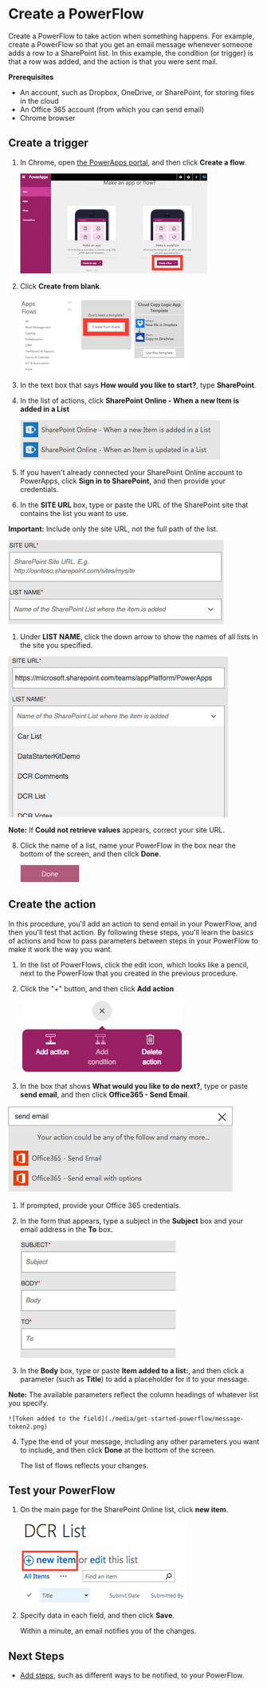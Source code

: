 <properties
    pageTitle="PowerApps: Create a PowerFlow"
    description="Create a PowerFlow to automate routine tasks in your workflow, such as sending email when an item is added to a list in Excel or SharePoint."
    services="powerapps"
    documentationCenter="na"
    authors="AFTOwen"
    manager="dwrede"
    editor=""
    tags=""/>

<tags
    ms.service="powerapps"
    ms.devlang="na"
    ms.topic="get-started-article"
    ms.tgt_pltfrm="na"
    ms.workload="na"
    ms.date="10/21/2015"
    ms.author="anneta"/>

# Create a PowerFlow #
Create a PowerFlow to take action when something happens. For example, create a PowerFlow so that you get an email message whenever someone adds a row to a SharePoint list. In this example, the condition (or trigger) is that a row was added, and the action is that you were sent mail.

**Prerequisites**

- An account, such as Dropbox, OneDrive, or SharePoint, for storing files in the cloud
- An Office 365 account (from which you can send email)
- Chrome browser

## Create a trigger

1. In Chrome, open [the PowerApps portal](https://portal.kratosapps.com/), and then click **Create a flow**.

    ![Click Flows on the right](./media/get-started-powerflow/landingpage.png)

3. Click **Create from blank**.

    ![Create a PowerFlow from blank](./media/get-started-powerflow/gallery.png)

4. In the text box that says **How would you like to start?**, type **SharePoint**.

1. In the list of actions, click **SharePoint Online - When a new Item is added in a List**

    ![Sharepoint triggers](./media/get-started-powerflow/add-sp-data.png)

5. If you haven't already connected your SharePoint Online account to PowerApps, click **Sign in to SharePoint**, and then provide your credentials.

6. In the **SITE URL** box, type or paste the URL of the SharePoint site that contains the list you want to use.

  **Important:** Include only the site URL, not the full path of the list.

  ![Enter site](./media/get-started-powerflow/enter-site.png)

1. Under **LIST NAME**, click the down arrow to show the names of all lists in the site you specified.

  ![SharePoint lists](./media/get-started-powerflow/select-list.png)

  **Note:** If **Could not retrieve values** appears, correct your site URL.

8.  Click the name of a list, name your PowerFlow in the box near the bottom of the screen, and then click **Done**.

    ![Click the done button](./media/get-started-powerflow/done2.png)

## Create the action ##
In this procedure, you'll add an action to send email in your PowerFlow, and then you'll test that action. By following these steps, you'll learn the basics of actions and how to pass parameters between steps in your PowerFlow to make it work the way you want.

1. In the list of PowerFlows, click the edit icon, which looks like a pencil, next to the PowerFlow that you created in the previous procedure.

2. Click the "+" button, and then click **Add action**

    ![Add action](./media/get-started-powerflow/addaction.png)

2. In the box that shows **What would you like to do next?**, type or paste **send email**, and then click **Office365 - Send Email**.

  ![List of actions](./media/get-started-powerflow/send_email.png)

1. If prompted, provide your Office 365 credentials.

4. In the form that appears, type a subject in the **Subject** box and your email address in the **To** box.

    ![The list of parameters](./media/get-started-powerflow/listfields2.png)

5. In the **Body** box, type or paste **Item added to a list:**, and then click a parameter (such as **Title**) to add a placeholder for it to your message.

  **Note:** The available parameters reflect the column headings of whatever list you specify.

    ![Token added to the field](./media/get-started-powerflow/message-token2.png)

4. Type the end of your message, including any other parameters you want to include, and then click **Done** at the bottom of the screen.

    The list of flows reflects your changes.

## Test your PowerFlow ##

1. On the main page for the SharePoint Online list, click **new item**.

    ![Adding a row](./media/get-started-powerflow/addrow.png)

3. Specify data in each field, and then click **Save**.

    Within a minute, an email notifies you of the changes.

## Next Steps ##

- [Add steps](advanced-parameters-powerflow.md), such as different ways to be notified, to your PowerFlow.
